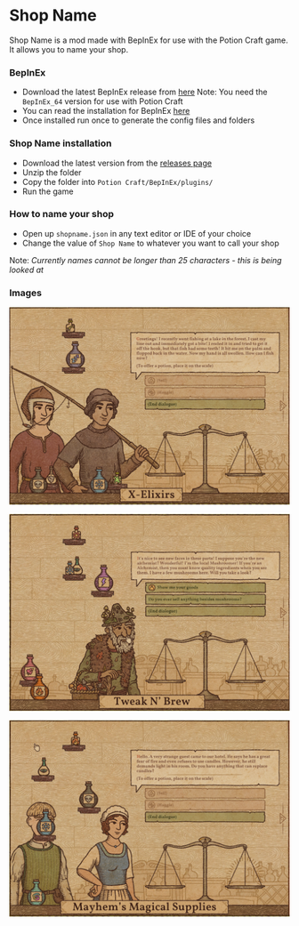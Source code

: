 # Shop Name
Shop Name is a mod made with BepInEx for use with the Potion Craft game. It allows you to name your shop.

### BepInEx
- Download the latest BepInEx release from [here](https://github.com/BepInEx/BepInEx/releases)
Note: You need the `BepInEx_64` version for use with Potion Craft
- You can read the installation for BepInEx [here](https://docs.bepinex.dev/articles/user_guide/installation/index.html)
- Once installed run once to generate the config files and folders

### Shop Name installation
- Download the latest version from the [releases page](https://github.com/MattDeDuck/ShopName/releases)
- Unzip the folder
- Copy the folder into `Potion Craft/BepInEx/plugins/`
- Run the game

### How to name your shop
- Open up `shopname.json` in any text editor or IDE of your choice
- Change the value of `Shop Name` to whatever you want to call your shop

Note: *Currently names cannot be longer than 25 characters - this is being looked at*

### Images
![Small](https://github.com/MattDeDuck/ShopName/blob/master/screen1.png)

![Medium](https://github.com/MattDeDuck/ShopName/blob/master/screen2.png)

![Large](https://github.com/MattDeDuck/ShopName/blob/master/screen3.png)